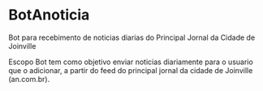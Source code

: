 # BotAnoticia
Bot para recebimento de noticias diarias do Principal Jornal da Cidade de Joinville


Escopo
Bot tem como objetivo enviar noticias diariamente para o usuario que o adicionar, a partir do feed do principal jornal da cidade de Joinville (an.com.br). 


